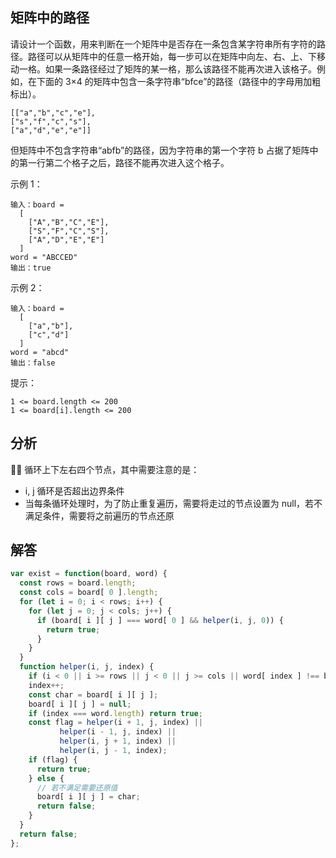 ## 矩阵中的路径

请设计一个函数，用来判断在一个矩阵中是否存在一条包含某字符串所有字符的路径。路径可以从矩阵中的任意一格开始，每一步可以在矩阵中向左、右、上、下移动一格。如果一条路径经过了矩阵的某一格，那么该路径不能再次进入该格子。例如，在下面的 3×4 的矩阵中包含一条字符串“bfce”的路径（路径中的字母用加粗标出）。

```
[["a","b","c","e"],
["s","f","c","s"],
["a","d","e","e"]]
```

但矩阵中不包含字符串“abfb”的路径，因为字符串的第一个字符 b 占据了矩阵中的第一行第二个格子之后，路径不能再次进入这个格子。

示例 1：

```
输入：board =
  [
    ["A","B","C","E"],
    ["S","F","C","S"],
    ["A","D","E","E"]
  ]
word = "ABCCED"
输出：true
```

示例 2：

```
输入：board =
  [
    ["a","b"],
    ["c","d"]
  ]
word = "abcd"
输出：false
```

提示：
```
1 <= board.length <= 200
1 <= board[i].length <= 200
```

## 分析

 循环上下左右四个节点，其中需要注意的是：

- i, j 循环是否超出边界条件
- 当每条循环处理时，为了防止重复遍历，需要将走过的节点设置为 null，若不满足条件，需要将之前遍历的节点还原

## 解答

```javascript
var exist = function(board, word) {
  const rows = board.length;
  const cols = board[ 0 ].length;
  for (let i = 0; i < rows; i++) {
    for (let j = 0; j < cols; j++) {
      if (board[ i ][ j ] === word[ 0 ] && helper(i, j, 0)) {
        return true;
      }
    }
  }
  function helper(i, j, index) {
    if (i < 0 || i >= rows || j < 0 || j >= cols || word[ index ] !== board[ i ][ j ]) return;
    index++;
    const char = board[ i ][ j ];
    board[ i ][ j ] = null;
    if (index === word.length) return true;
    const flag = helper(i + 1, j, index) ||
           helper(i - 1, j, index) ||
           helper(i, j + 1, index) ||
           helper(i, j - 1, index);
    if (flag) {
      return true;
    } else {
      // 若不满足需要还原值
      board[ i ][ j ] = char;
      return false;
    }
  }
  return false;
};
```
